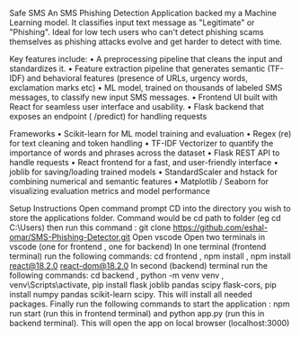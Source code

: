 Safe SMS
An SMS Phishing Detection Application backed my a Machine Learning model. It classifies input text message as "Legitimate" or "Phishing". Ideal for low tech users who can't detect phishing scams themselves as phishing attacks evolve and get harder to detect with time.

Key features include:
•	A preprocessing pipeline that cleans the input and standardizes it.
•	Feature extraction pipeline that generates semantic (TF-IDF) and behavioral features (presence of URLs, urgency words, exclamation marks etc)
•	ML model, trained on thousands of labeled SMS messages, to classify new input SMS messages.
•	Frontend UI built with React for seamless user interface and usability.
•	Flask backend that exposes an endpoint ( /predict) for handling requests


Frameworks
•	Scikit-learn for ML model training and evaluation
•	Regex (re) for text cleaning and token handling
•	TF-IDF Vectorizer to quantify the importance of words and phrases across the dataset
•	Flask REST API to handle requests
•	React frontend for a fast, and user-friendly interface
•	joblib for saving/loading trained models
•	StandardScaler and hstack for combining numerical and semantic features
•	Matplotlib / Seaborn for visualizing evaluation metrics and model performance



Setup Instructions
Open command prompt 
CD into the directory you wish to store the applications folder. Command would be cd path to folder (eg cd  C:\Users\)
then run this command : git clone https://github.com/eshal-omar/SMS-Phishing-Detector.git
Open vscode 
Open two terminals in vscode (one for frontend , one for backend)
In one terminal (frontend terminal) run the following commands: cd frontend , npm install , npm install react@18.2.0 react-dom@18.2.0
In second (backend) terminal run the following commands: cd backend , python -m venv venv , venv\Scripts\activate, pip install flask joblib pandas scipy flask-cors, pip install numpy pandas scikit-learn scipy.
This will install all needed packages. Finally run the following commands to start the application : npm run start (run this in frontend terminal) and python app.py (run this in backend terminal).
This will open the app on local browser (localhost:3000)

